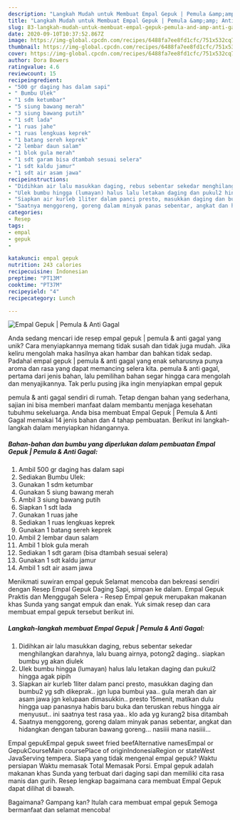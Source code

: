 ```yaml
---
description: "Langkah Mudah untuk Membuat Empal Gepuk | Pemula &amp;amp; Anti Gagal Anti Gagal"
title: "Langkah Mudah untuk Membuat Empal Gepuk | Pemula &amp;amp; Anti Gagal Anti Gagal"
slug: 83-langkah-mudah-untuk-membuat-empal-gepuk-pemula-and-amp-anti-gagal-anti-gagal
date: 2020-09-10T10:37:52.867Z
image: https://img-global.cpcdn.com/recipes/6488fa7ee8fd1cfc/751x532cq70/empal-gepuk-pemula-anti-gagal-foto-resep-utama.jpg
thumbnail: https://img-global.cpcdn.com/recipes/6488fa7ee8fd1cfc/751x532cq70/empal-gepuk-pemula-anti-gagal-foto-resep-utama.jpg
cover: https://img-global.cpcdn.com/recipes/6488fa7ee8fd1cfc/751x532cq70/empal-gepuk-pemula-anti-gagal-foto-resep-utama.jpg
author: Dora Bowers
ratingvalue: 4.6
reviewcount: 15
recipeingredient:
- "500 gr daging has dalam sapi"
- " Bumbu Ulek"
- "1 sdm ketumbar"
- "5 siung bawang merah"
- "3 siung bawang putih"
- "1 sdt lada"
- "1 ruas jahe"
- "1 ruas lengkuas keprek"
- "1 batang sereh keprek"
- "2 lembar daun salam"
- "1 blok gula merah"
- "1 sdt garam bisa dtambah sesuai selera"
- "1 sdt kaldu jamur"
- "1 sdt air asam jawa"
recipeinstructions:
- "Didihkan air lalu masukkan daging, rebus sebentar sekedar menghilangkan darahnya, lalu buang airnya, potong2 daging.. siapkan bumbu yg akan diulek"
- "Ulek bumbu hingga (lumayan) halus lalu letakan daging dan pukul2 hingga agak pipih"
- "Siapkan air kurleb 1liter dalam panci presto, masukkan daging dan bumbu2 yg sdh dikeprak.. jgn lupa bumbui yaa.. gula merah dan air asam jawa jgn kelupaan dimasukkin.. presto 15menit, matikan dulu hingga uap panasnya habis baru buka dan teruskan rebus hingga air menyusut.. ini saatnya test rasa yaa.. klo ada yg kurang2 bisa ditambah"
- "Saatnya menggoreng, goreng dalam minyak panas sebentar, angkat dan hidangkan dengan taburan bawang goreng... nasiiii mana nasiiii..."
categories:
- Resep
tags:
- empal
- gepuk
- 

katakunci: empal gepuk  
nutrition: 243 calories
recipecuisine: Indonesian
preptime: "PT13M"
cooktime: "PT37M"
recipeyield: "4"
recipecategory: Lunch

---
```



![Empal Gepuk | Pemula &amp; Anti Gagal](https://img-global.cpcdn.com/recipes/6488fa7ee8fd1cfc/751x532cq70/empal-gepuk-pemula-anti-gagal-foto-resep-utama.jpg)

Anda sedang mencari ide resep empal gepuk | pemula &amp; anti gagal yang unik? Cara menyiapkannya memang tidak susah dan tidak juga mudah. Jika keliru mengolah maka hasilnya akan hambar dan bahkan tidak sedap. Padahal empal gepuk | pemula &amp; anti gagal yang enak seharusnya punya aroma dan rasa yang dapat memancing selera kita.
 pemula &amp; anti gagal, pertama dari jenis bahan, lalu pemilihan bahan segar hingga cara mengolah dan menyajikannya. Tak perlu pusing jika ingin menyiapkan empal gepuk 

 pemula &amp; anti gagal sendiri di rumah. Tetap dengan bahan yang sederhana, sajian ini bisa memberi manfaat dalam membantu menjaga kesehatan tubuhmu sekeluarga. Anda bisa membuat Empal Gepuk | Pemula &amp; Anti Gagal memakai 14 jenis bahan dan 4 tahap pembuatan. Berikut ini langkah-langkah dalam menyiapkan hidangannya.

<!--inarticleads1-->

##### Bahan-bahan dan bumbu yang diperlukan dalam pembuatan Empal Gepuk | Pemula &amp; Anti Gagal:

1. Ambil 500 gr daging has dalam sapi
1. Sediakan  Bumbu Ulek:
1. Gunakan 1 sdm ketumbar
1. Gunakan 5 siung bawang merah
1. Ambil 3 siung bawang putih
1. Siapkan 1 sdt lada
1. Gunakan 1 ruas jahe
1. Sediakan 1 ruas lengkuas keprek
1. Gunakan 1 batang sereh keprek
1. Ambil 2 lembar daun salam
1. Ambil 1 blok gula merah
1. Sediakan 1 sdt garam (bisa dtambah sesuai selera)
1. Gunakan 1 sdt kaldu jamur
1. Ambil 1 sdt air asam jawa


Menikmati suwiran empal gepuk Selamat mencoba dan bekreasi sendiri dengan Resep Empal Gepuk Daging Sapi, simpan ke dalam. Empal Gepuk Praktis dan Menggugah Selera - Resep Empal gepuk merupakan makanan khas Sunda yang sangat empuk dan enak. Yuk simak resep dan cara membuat empal gepuk tersebut berikut ini. 

<!--inarticleads2-->

##### Langkah-langkah membuat Empal Gepuk | Pemula &amp; Anti Gagal:

1. Didihkan air lalu masukkan daging, rebus sebentar sekedar menghilangkan darahnya, lalu buang airnya, potong2 daging.. siapkan bumbu yg akan diulek
1. Ulek bumbu hingga (lumayan) halus lalu letakan daging dan pukul2 hingga agak pipih
1. Siapkan air kurleb 1liter dalam panci presto, masukkan daging dan bumbu2 yg sdh dikeprak.. jgn lupa bumbui yaa.. gula merah dan air asam jawa jgn kelupaan dimasukkin.. presto 15menit, matikan dulu hingga uap panasnya habis baru buka dan teruskan rebus hingga air menyusut.. ini saatnya test rasa yaa.. klo ada yg kurang2 bisa ditambah
1. Saatnya menggoreng, goreng dalam minyak panas sebentar, angkat dan hidangkan dengan taburan bawang goreng... nasiiii mana nasiiii...


Empal gepukEmpal gepuk sweet fried beefAlternative namesEmpal or GepukCourseMain coursePlace of originIndonesiaRegion or stateWest JavaServing tempera. Siapa yang tidak mengenal empal gepuk? Waktu persiapan Waktu memasak Total Memasak Porsi. Empal gepuk adalah makanan khas Sunda yang terbuat dari daging sapi dan memiliki cita rasa manis dan gurih. Resep lengkap bagaimana cara membuat Empal Gepuk dapat dilihat di bawah. 

Bagaimana? Gampang kan? Itulah cara membuat empal gepuk  Semoga bermanfaat dan selamat mencoba!
